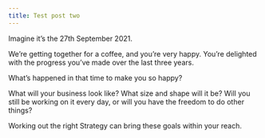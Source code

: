 ```yaml
---
title: Test post two
---
```


Imagine it’s the 27th September 2021.

We’re getting together for a coffee, and you’re very happy. You’re delighted with the progress you’ve made over the last three years.

What’s happened in that time to make you so happy?

What will your business look like? What size and shape will it be? Will you still be working on it every day, or will you have the freedom to do other things?

Working out the right Strategy can bring these goals within your reach.